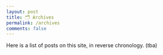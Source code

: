 ```yaml
---
layout: post
title: 🗂️ Archives
permalink: /archives
comments: false
---
```


Here is a list of posts on this site, in reverse chronology. (tba)
<!--  Sample table for later customization - more margin and padding needed!
|     Date    |     Post    |
|-------------|-------------|
| June 5, 2020 | [Contents here Modeling Exchange Rate Volatility in India - A review of forex interventions](/2020-04-27-review-india) |
| June 5, 2020 | [Contents here Modeling Exchange Rate Volatility in India - A review of forex interventions](/2020-04-27-review-india) | -->
